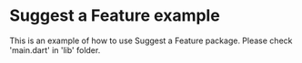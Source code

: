 # Suggest a Feature example

This is an example of how to use Suggest a Feature package. 
Please check 'main.dart' in 'lib' folder.
